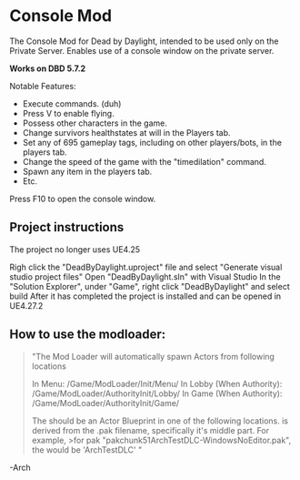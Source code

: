 # Console Mod
The Console Mod for Dead by Daylight, intended to be used only on the Private Server. Enables use of a console window on the private server. 

**Works on DBD 5.7.2**

Notable Features:
- Execute commands. (duh)
- Press V to enable flying.
- Possess other characters in the game.
- Change survivors healthstates at will in the Players tab.
- Set any of 695 gameplay tags, including on other players/bots, in the players tab.
- Change the speed of the game with the "timedilation" command.
- Spawn any item in the players tab.
- Etc.

Press F10 to open the console window.

## Project instructions
The project no longer uses UE4.25

Righ click the "DeadByDaylight.uproject" file and select "Generate visual studio project files"
Open "DeadByDaylight.sln" with Visual Studio
In the "Solution Explorer", under "Game", right click "DeadByDaylight" and select build
After it has completed the project is installed and can be opened in UE4.27.2

## How to use the modloader:

>"The Mod Loader will automatically spawn Actors from following locations
>
>In Menu: 
>/Game/ModLoader/Init/Menu/<ModName>
>In Lobby (When Authority):
>/Game/ModLoader/AuthorityInit/Lobby/<ModName>
>In Game (When Authority): 
>/Game/ModLoader/AuthorityInit/Game/<ModName>
>
>The <ModName> should be an Actor Blueprint in one of the following locations. <ModName> is derived from the .pak filename, specifically it's middle part. For example, >for pak "pakchunk51ArchTestDLC-WindowsNoEditor.pak", the <ModName> would be 'ArchTestDLC' "

-Arch
